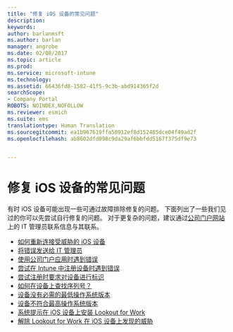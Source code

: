 ```yaml
---
title: "修复 iOS 设备的常见问题"
description: 
keywords: 
author: barlanmsft
ms.author: barlan
manager: angrobe
ms.date: 02/08/2017
ms.topic: article
ms.prod: 
ms.service: microsoft-intune
ms.technology: 
ms.assetid: 66436fd8-1582-41f5-9c3b-abd914365f2d
searchScope:
- Company Portal
ROBOTS: NOINDEX,NOFOLLOW
ms.reviewer: esmich
ms.suite: ems
translationtype: Human Translation
ms.sourcegitcommit: ea1b967619ffa50912ef8d152485dce04f49ad2f
ms.openlocfilehash: ab8602dfd098c9da29af6bbfdd5167f375df9e73


---
```


# <a name="fix-common-issues-with-your-ios-device"></a>修复 iOS 设备的常见问题

有时 iOS 设备可能出现一些可通过故障排除修复的问题。 下面列出了一些我们见过的你可以先尝试自行修复的问题。 对于更复杂的问题，建议通过[公司门户网站](http://portal.manage.microsoft.com)上的 IT 管理员联系信息与其联系。

- [如何重新连接受威胁的 iOS 设备](how-to-reconnect-a-compromised-ios-device.md)
- [将错误发送给 IT 管理员](send-errors-to-your-it-admin-ios.md)
- [使用公司门户应用时遇到错误](you-get-an-error-while-using-the-company-portal-app-ios.md)
- [尝试在 Intune 中注册设备时遇到错误](you-see-errors-while-trying-to-enroll-your-device-in-intune-ios.md)
- [尝试注册时要求对设备进行标识](you-are-asked-to-identify-your-device-when-trying-to-enroll-ios.md)
- [如何在设备上查找序列号？](how-do-i-find-the-serial-number-on-my-device-ios.md)
- [设备没有必需的最低操作系统版本](you-need-to-update-your-ios-device.md)
- [设备不符合最高操作系统版本](you-need-to-update-your-ios-device.md)
- [系统提示在 iOS 设备上安装 Lookout for Work](you-are-prompted-to-install-lookout-for-work-ios.md)
- [解除 Lookout for Work 在 iOS 设备上发现的威胁](you-need-to-resolve-a-threat-found-by-lookout-for-work-ios.md)



<!--HONumber=Feb17_HO2-->


